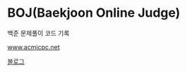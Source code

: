 # BOJ(Baekjoon Online Judge)

백준 문제풀이 코드 기록

www.acmicpc.net

[블로그](https://jm-codingmemo.tistory.com/category/Algorithm/%EB%B0%B1%EC%A4%80%20%EB%AC%B8%EC%A0%9C)
